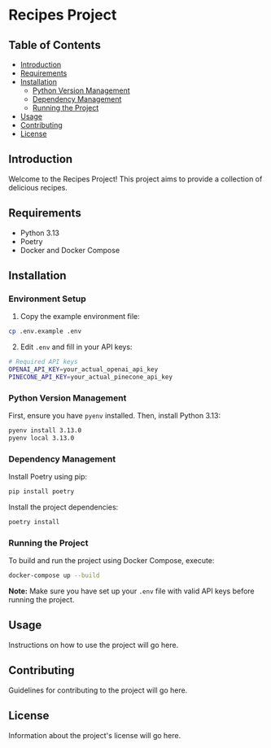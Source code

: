 # Recipes Project

## Table of Contents

- [Introduction](#introduction)
- [Requirements](#requirements)
- [Installation](#installation)
  - [Python Version Management](#python-version-management)
  - [Dependency Management](#dependency-management)
  - [Running the Project](#running-the-project)
- [Usage](#usage)
- [Contributing](#contributing)
- [License](#license)

## Introduction

Welcome to the Recipes Project! This project aims to provide a collection of delicious recipes.

## Requirements

- Python 3.13
- Poetry
- Docker and Docker Compose

## Installation

### Environment Setup

1. Copy the example environment file:
```sh
cp .env.example .env
```

2. Edit `.env` and fill in your API keys:
```sh
# Required API keys
OPENAI_API_KEY=your_actual_openai_api_key
PINECONE_API_KEY=your_actual_pinecone_api_key
```

### Python Version Management

First, ensure you have `pyenv` installed. Then, install Python 3.13:

```sh
pyenv install 3.13.0
pyenv local 3.13.0
```

### Dependency Management

Install Poetry using pip:

```sh
pip install poetry
```

Install the project dependencies:

```sh
poetry install
```

### Running the Project

To build and run the project using Docker Compose, execute:

```sh
docker-compose up --build
```

**Note:** Make sure you have set up your `.env` file with valid API keys before running the project.

## Usage

Instructions on how to use the project will go here.

## Contributing

Guidelines for contributing to the project will go here.

## License

Information about the project's license will go here.
